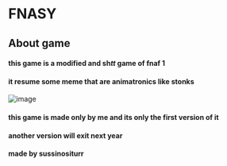 # FNASY
## About game
#### this game is a modified and sh*tt* game of fnaf 1
#### it resume some meme that are animatronics like stonks
![image](https://github.com/sussinositurr/fnasy/assets/154746330/0f24df21-29f5-487b-8204-4c058cc2c84c)
#### this game is made only by me and its only the first version of it 
#### another version will exit next year
####
#### made by sussinositurr
